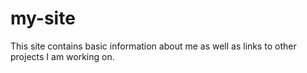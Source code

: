 # my-site
This site contains basic information about me as well as links to other projects I am working on.
